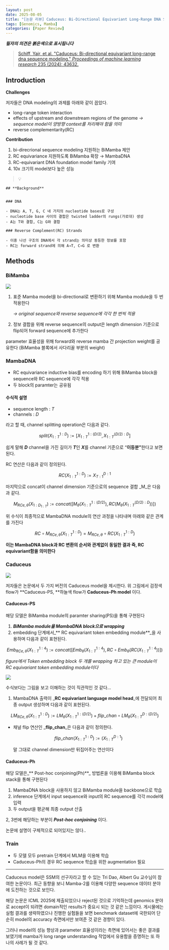```yaml
---
layout: post
date: 2025-08-05
title: "[논문 리뷰] Caduceus: Bi-Directional Equivariant Long-Range DNA Sequence Modeling"
tags: [Genomics, Mamba]
categories: [Paper Review]
---
```


<span class="notion-red">_**필자의 의견은 붉은색으로 표시됩니다**_</span>


> [Schiff, Yair, et al. "Caduceus: Bi-directional equivariant long-range dna sequence modeling." ](https://pmc.ncbi.nlm.nih.gov/articles/PMC12189541/)[_Proceedings of machine learning research_](https://pmc.ncbi.nlm.nih.gov/articles/PMC12189541/)[ 235 (2024): 43632.](https://pmc.ncbi.nlm.nih.gov/articles/PMC12189541/)



## Introduction


**Challenges**


저자들은 DNA modeling의 과제를 아래와 같이 꼽았다.

- long-range token interaction
- effects of upstream and downstream regions of the genome 
_→ sequence model이 양방향 context를 처리해야 함을 의미_
- reverse complementarity(RC)

**Contribution**

1. bi-direcrional sequence modeling 지원하는 BiMamba 제안
1. RC equivariance 지원하도록 BiMamba 확장 → MambaDNA
1. RC-equivariant DNA foundation model family 기여
1. 10x 크기의 model보다 높은 성능

> 💡 


	## **Background**


	### DNA

	- DNA는 A, T, G, C 네 가지의 nucleotide bases로 구성
	- nucleotide base 사이의 결합은 twisted ladder의 rungs(가로대) 생성
	- A는 T와 결합, C는 G와 결합

	### Reverse Complement(RC) Strands

	- 이중 나선 구조의 DNA에서 각 strand는 의미상 동등한 정보를 포함
	- RC는 forward strand에 의해 A→T, C→G 로 변환


## Methods



### BiMamba


![](https://prod-files-secure.s3.us-west-2.amazonaws.com/542b861c-36a8-4051-84e5-8804b6728dba/2c247d59-7815-4980-99f0-8f0d21f445a7/image.png?X-Amz-Algorithm=AWS4-HMAC-SHA256&X-Amz-Content-Sha256=UNSIGNED-PAYLOAD&X-Amz-Credential=ASIAZI2LB466RCIPDLUN%2F20250824%2Fus-west-2%2Fs3%2Faws4_request&X-Amz-Date=20250824T180058Z&X-Amz-Expires=3600&X-Amz-Security-Token=IQoJb3JpZ2luX2VjEPH%2F%2F%2F%2F%2F%2F%2F%2F%2F%2FwEaCXVzLXdlc3QtMiJHMEUCIEy7lub5puDVE4s9x4fjKNRZ9gcnPzVK4NVARYUPoqjyAiEAnSc4uHmOd3Oz2tNCS0%2BT%2B5z7BhcAepdoOuGrXaJs67sq%2FwMIShAAGgw2Mzc0MjMxODM4MDUiDJIhCRC0vOzUN9%2BADSrcAys7YFwd6KaBZ5yoSTux0qjggRkcxXADMBiGAZwYS%2BiiqO1%2Bju7tgVuM1hjez2PvqDWVVydHRClcAGZ22mKt%2B2MvWrnITK9MLyHL9MGFKFY8lkO1BiXkbwUyuxsicZCQ126EpHGmLOjvO1XUKwhch31jGjxUcrELw%2FCesvKX7U758asM82TSrGDWlHTjFKmfI0bkbm1StTBFczMc4mmjjUfxRCZXqPU2yWx2P053xazxpdeRJLKryPevss%2BJeO%2BGhYebiQDRQBFl%2FGm3dh6m6AQ%2Btf9dX%2BzDR1RpTrkFsEqsJEghH6X7SDAq7FiPLHnVjPFJfU8NAleIg8L%2BOK2YtIf0lrprgF0GoTsPAGpmZwj%2Bv7cFdcO%2BKrSbMGRj80OT8%2FPFRV00DSVGDkpFaP12XWHjcQitFbqEgMQpQy3FdNwkThqyvEEGhv7p9mQY6km8nvMYVBZZs9kyMTvLhNFZjoCl5DtPwrJGSV%2Bb0gUrtqppFIp3LHV1Rl1yUwdYm377AWvAqOUWikTIqif%2FGFI1UrLw6CxckndAJghrO36%2FWrwDjOVGcE7TENq7pe%2FSSJ54Tj6G13cxrD%2F4MyfYUPmszXjr5gFSxb%2BB6UQdBFM1RWOnDkB8S%2F%2FavC%2B7c2BqMIKOrcUGOqUB5tomSVGOI2WzA2EPzQdApfqR0RtfJpRYYURIDlBl4MikHyUcRnMUCIQt0oJ1nibD9jxAT%2Fh%2BRiKRpOHCLjHO%2BPiDrCDOf58AGen8K7ujdqHHasB6P0%2B59l%2FMTGxLU1tnrlm3usWIeYkHY4FJaGUDKE91M2gxnBrZc9rbmQ2r%2FhawRhNGRVC5VD6%2FhnBb1hhvmf5NQ4UX6qnvaN0pZhiBpqJrLHKi&X-Amz-Signature=4447bd59a7238aa38988f028c8c950eca41d3c944a5fa375b5520c4ce283c1c6&X-Amz-SignedHeaders=host&x-amz-checksum-mode=ENABLED&x-id=GetObject)

1. 표준 Mamba model을 bi-directional로 변환하기 위해 Mamba module을 두 번 적용한다

	_→ original sequence와 reverse sequence에 각각 한 번씩 적용_

1. 정보 결합을 위해 reverse sequence의 output은 length dimension 기준으로 flip되어 forward sequence에 추가한다

parameter 효율성을 위해 forward와 reverse mamba 간 projection weight를 공유한다 (BiMamba 블록에서 사다리꼴 부분의 weight)



### MambaDNA

- RC equivariance inductive bias를 encoding 하기 위해 BiMamba block을 sequence와 RC sequence에 각각 적용
- 두 block의 paramter는 공유됨


#### 수식적 설명

- sequence length : _T_
- channels : _D_

라고 할 때,  channel splitting operation은 다음과 같다.


$$
split(X^{1:D}_{1:T}):=[X^{1:(D/2)}_{1:T},X^{(D/2):D}_{1:T}]
$$


<span class="notion-red">쉽게 말해 </span><span class="notion-red">_**D**_</span><span class="notion-red"> channel을 가진 길이가 </span><span class="notion-red">_**T**_</span><span class="notion-red">인 </span><span class="notion-red">_**X**_</span><span class="notion-red">를 channel 기준으로 “</span><span class="notion-red">**이등분”**</span><span class="notion-red">한다고 보면 된다.</span>


RC 연산은 다음과 같이 정의된다.


$$
RC(X^{1:D}_{1:T}):=X^{D:1}_{T:1}
$$


마지막으로 concat이 channel dimension 기준으로의 sequence 결합 _M_은 다음과 같다.


$$
M_{RCe,\theta}(X_{1:D_{1:T}}):=concat([M_{\theta}(X^{1:(D/2)}_{1:T}),RC(M_{\theta}(X^{(D/2):D}_{1:T}))])
$$


위 수식이 최종적으로 MambaDNA module의 연산 과정을 나타내며 아래와 같은 관계를 가진다


$$
RC\circ M_{RCe,\theta}(X^{1:D}_{1:T}) = M_{RCe,\theta} \circ RC(X^{1:D}_{1:T})
$$


**이는 MambaDNA block과 RC 변환의 순서와 관계없이 동일한 결과 즉, RC equivariant함을 의미한다**



### Caduceus


![](https://prod-files-secure.s3.us-west-2.amazonaws.com/542b861c-36a8-4051-84e5-8804b6728dba/f94a60d7-8145-473b-aef9-7c68d3ec604a/image.png?X-Amz-Algorithm=AWS4-HMAC-SHA256&X-Amz-Content-Sha256=UNSIGNED-PAYLOAD&X-Amz-Credential=ASIAZI2LB466RCIPDLUN%2F20250824%2Fus-west-2%2Fs3%2Faws4_request&X-Amz-Date=20250824T180058Z&X-Amz-Expires=3600&X-Amz-Security-Token=IQoJb3JpZ2luX2VjEPH%2F%2F%2F%2F%2F%2F%2F%2F%2F%2FwEaCXVzLXdlc3QtMiJHMEUCIEy7lub5puDVE4s9x4fjKNRZ9gcnPzVK4NVARYUPoqjyAiEAnSc4uHmOd3Oz2tNCS0%2BT%2B5z7BhcAepdoOuGrXaJs67sq%2FwMIShAAGgw2Mzc0MjMxODM4MDUiDJIhCRC0vOzUN9%2BADSrcAys7YFwd6KaBZ5yoSTux0qjggRkcxXADMBiGAZwYS%2BiiqO1%2Bju7tgVuM1hjez2PvqDWVVydHRClcAGZ22mKt%2B2MvWrnITK9MLyHL9MGFKFY8lkO1BiXkbwUyuxsicZCQ126EpHGmLOjvO1XUKwhch31jGjxUcrELw%2FCesvKX7U758asM82TSrGDWlHTjFKmfI0bkbm1StTBFczMc4mmjjUfxRCZXqPU2yWx2P053xazxpdeRJLKryPevss%2BJeO%2BGhYebiQDRQBFl%2FGm3dh6m6AQ%2Btf9dX%2BzDR1RpTrkFsEqsJEghH6X7SDAq7FiPLHnVjPFJfU8NAleIg8L%2BOK2YtIf0lrprgF0GoTsPAGpmZwj%2Bv7cFdcO%2BKrSbMGRj80OT8%2FPFRV00DSVGDkpFaP12XWHjcQitFbqEgMQpQy3FdNwkThqyvEEGhv7p9mQY6km8nvMYVBZZs9kyMTvLhNFZjoCl5DtPwrJGSV%2Bb0gUrtqppFIp3LHV1Rl1yUwdYm377AWvAqOUWikTIqif%2FGFI1UrLw6CxckndAJghrO36%2FWrwDjOVGcE7TENq7pe%2FSSJ54Tj6G13cxrD%2F4MyfYUPmszXjr5gFSxb%2BB6UQdBFM1RWOnDkB8S%2F%2FavC%2B7c2BqMIKOrcUGOqUB5tomSVGOI2WzA2EPzQdApfqR0RtfJpRYYURIDlBl4MikHyUcRnMUCIQt0oJ1nibD9jxAT%2Fh%2BRiKRpOHCLjHO%2BPiDrCDOf58AGen8K7ujdqHHasB6P0%2B59l%2FMTGxLU1tnrlm3usWIeYkHY4FJaGUDKE91M2gxnBrZc9rbmQ2r%2FhawRhNGRVC5VD6%2FhnBb1hhvmf5NQ4UX6qnvaN0pZhiBpqJrLHKi&X-Amz-Signature=84d0b1f59e6f08d2099edc3ffc8e13d16d4709fea129eda91a14c79ca4a31d89&X-Amz-SignedHeaders=host&x-amz-checksum-mode=ENABLED&x-id=GetObject)


저자들은 논문에서 두 가지 버전의 Caduceus model을 제시한다. 위 그림에서 검정색 flow가 **Caduceus-PS, **하늘색 flow가 **Caduceus-Ph model** 이다.



#### Caduceus-PS


해당 모델은 BiMamba module의 paramter sharing(PS)을 통해 구현된다

1. _**BiMamba module을 MambaDNA block으로 wrapping**_
1. embedding 단계에서_** RC equivariant token embedding module**_을 사용하며 다음과 같이 표현된다.

$$
Emb_{RCe,\theta}(X^{1:4}_{1:T}):=concat([Emb_{\theta}(X^{1:4}_{1:T}),RC \circ Emb_{\theta}(RC(X^{1:4}_{1:T}))])
$$


_figure에서 Token embedding block 두 개를 wrapping 하고 있는 큰 module이 RC equivariant token embedding module이다_


![](https://prod-files-secure.s3.us-west-2.amazonaws.com/542b861c-36a8-4051-84e5-8804b6728dba/b175e4da-71eb-4e91-8c23-a06dabe673c9/image.png?X-Amz-Algorithm=AWS4-HMAC-SHA256&X-Amz-Content-Sha256=UNSIGNED-PAYLOAD&X-Amz-Credential=ASIAZI2LB466RCIPDLUN%2F20250824%2Fus-west-2%2Fs3%2Faws4_request&X-Amz-Date=20250824T180058Z&X-Amz-Expires=3600&X-Amz-Security-Token=IQoJb3JpZ2luX2VjEPH%2F%2F%2F%2F%2F%2F%2F%2F%2F%2FwEaCXVzLXdlc3QtMiJHMEUCIEy7lub5puDVE4s9x4fjKNRZ9gcnPzVK4NVARYUPoqjyAiEAnSc4uHmOd3Oz2tNCS0%2BT%2B5z7BhcAepdoOuGrXaJs67sq%2FwMIShAAGgw2Mzc0MjMxODM4MDUiDJIhCRC0vOzUN9%2BADSrcAys7YFwd6KaBZ5yoSTux0qjggRkcxXADMBiGAZwYS%2BiiqO1%2Bju7tgVuM1hjez2PvqDWVVydHRClcAGZ22mKt%2B2MvWrnITK9MLyHL9MGFKFY8lkO1BiXkbwUyuxsicZCQ126EpHGmLOjvO1XUKwhch31jGjxUcrELw%2FCesvKX7U758asM82TSrGDWlHTjFKmfI0bkbm1StTBFczMc4mmjjUfxRCZXqPU2yWx2P053xazxpdeRJLKryPevss%2BJeO%2BGhYebiQDRQBFl%2FGm3dh6m6AQ%2Btf9dX%2BzDR1RpTrkFsEqsJEghH6X7SDAq7FiPLHnVjPFJfU8NAleIg8L%2BOK2YtIf0lrprgF0GoTsPAGpmZwj%2Bv7cFdcO%2BKrSbMGRj80OT8%2FPFRV00DSVGDkpFaP12XWHjcQitFbqEgMQpQy3FdNwkThqyvEEGhv7p9mQY6km8nvMYVBZZs9kyMTvLhNFZjoCl5DtPwrJGSV%2Bb0gUrtqppFIp3LHV1Rl1yUwdYm377AWvAqOUWikTIqif%2FGFI1UrLw6CxckndAJghrO36%2FWrwDjOVGcE7TENq7pe%2FSSJ54Tj6G13cxrD%2F4MyfYUPmszXjr5gFSxb%2BB6UQdBFM1RWOnDkB8S%2F%2FavC%2B7c2BqMIKOrcUGOqUB5tomSVGOI2WzA2EPzQdApfqR0RtfJpRYYURIDlBl4MikHyUcRnMUCIQt0oJ1nibD9jxAT%2Fh%2BRiKRpOHCLjHO%2BPiDrCDOf58AGen8K7ujdqHHasB6P0%2B59l%2FMTGxLU1tnrlm3usWIeYkHY4FJaGUDKE91M2gxnBrZc9rbmQ2r%2FhawRhNGRVC5VD6%2FhnBb1hhvmf5NQ4UX6qnvaN0pZhiBpqJrLHKi&X-Amz-Signature=5919fd38e7c3f37d499800dc4e3a594875cc1424db2d1a11cc5ec4f8f3631ec0&X-Amz-SignedHeaders=host&x-amz-checksum-mode=ENABLED&x-id=GetObject)


<span class="notion-red">수식보다는 그림을 보고 이해하는 것이 직관적인 것 같다…</span>

1. MambaDNA 출력이 _**RC equivariant language model head**_에 전달되어 최종 output 생성하며 다음과 같이 표현된다.

$$
LM_{RCe,\theta}(X^{1:D}_{1:T}):= LM_{\theta}(X^{1:(D/2)}_{1:T})+flip\_chan\circ LM_{\theta}(X^{D:(D/2)}_{1:T})
$$

- 채널 flip 연산인 _**flip\_chan**_은 다음과 같이 정의한다.

	$$
	flip\_chan(X^{1:D}_{1:T}):=(X^{D:1}_{1:T})
	$$


	말 그대로 channel dimension만 뒤집어주는 연산이다



#### Caduceus-Ph


해당 모델은_** Post-hoc conjoining(Ph)**_ 방법론을 이용해 BiMamba block stack을 통해 구현된다

1. MambaDNA block을 사용하지 않고 BiMamba module을 backbone으로 학습
1. inference 단계에서 input sequence와 input의 RC sequence를 각각 model에 입력
1. 두 output을 평균해 최종 output 산출

2, 3번에 해당하는 부분이 _**Post-hoc conjoining**_ 이다.


<span class="notion-red">논문에 설명이 구체적으로 되어있지는 않다..</span>



### Train

- 두 모델 모두 pretrain 단계에서 MLM을 이용해 학습
- Caduceus-Ph의 경우 RC sequence 학습을 위한 augmentation 필요

---


<span class="notion-red">Caduceus model은 SSM의 선구자라고 할 수 있는 Tri Dao, Albert Gu 교수님이 참여한 논문이다. 최근 동향을 보니 Mamba-2를 이용해 다양한 sequence 데이터 분야에 도전하는 것으로 보인다.</span>


<span class="notion-red">해당 논문은 ICML 2025에 제출되었으나 reject된 것으로 기억하는데 genomics 분야로 accept이 되려면 domain적인 results가 중요시 되는 것 같은 느낌이다. 게시물에는 실험 결과를 생략하였으나 진행한 실험들을 보면 benchmark dataset에 국한되어 단순히 model의 accuracy 측면에서만 보여준 것 같은 경향이 있다.</span>


<span class="notion-red">그러나 model의 성능 향상과 parameter 효율성이라는 측면에 있어서는 좋은 결과를 보였기에 mamba가 long range understanding 작업에서 유용함을 증명하는 또 하나의 사례가 될 것 같다.</span>

